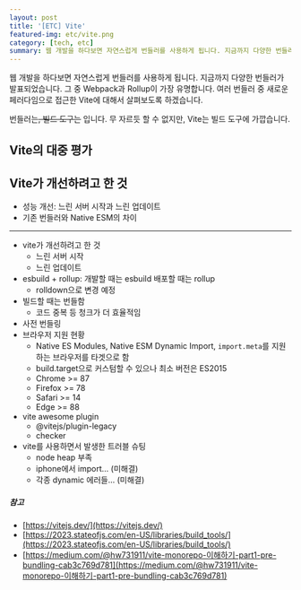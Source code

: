 ```yaml
---
layout: post
title: '[ETC] Vite'
featured-img: etc/vite.png
category: [tech, etc]
summary: 웹 개발을 하다보면 자연스럽게 번들러를 사용하게 됩니다. 지금까지 다양한 번들러가 발표되었습니다. 그 중 Webpack과 Rollup이 가장 유명합니다. 여러 번들러 중 새로운 페러다임으로 접근한 Vite에 대해서 살펴보도록 하겠습니다.
---
```


웹 개발을 하다보면 자연스럽게 번들러를 사용하게 됩니다. 지금까지 다양한 번들러가 발표되었습니다. 그 중 Webpack과 Rollup이 가장 유명합니다. 여러 번들러 중 새로운 페러다임으로 접근한 Vite에 대해서 살펴보도록 하겠습니다.

번들러는~~, 빌드 도구는~~ 입니다. 무 자르듯 할 수 없지만, Vite는 빌드 도구에 가깝습니다.

## Vite의 대중 평가

## Vite가 개선하려고 한 것
- 성능 개선: 느린 서버 시작과 느린 업데이트
- 기존 번들러와 Native ESM의 차이

---

- vite가 개선하려고 한 것
  - 느린 서버 시작
  - 느린 업데이트
- esbuild + rollup: 개발할 때는 esbuild 배포할 때는 rollup
  - rolldown으로 변경 예정
- 빌드할 때는 번들함
  - 코드 중복 등 청크가 더 효율적임
- 사전 번들링
- 브라우저 지원 현황
  - Native ES Modules, Native ESM Dynamic Import, `import.meta`를 지원하는 브라우저를 타겟으로 함
  - build.target으로 커스텀할 수 있으나 최소 버전은 ES2015
  - Chrome >= 87
  - Firefox >= 78
  - Safari >= 14
  - Edge >= 88
- vite awesome plugin
  - @vitejs/plugin-legacy
  - checker
- vite를 사용하면서 발생한 트러블 슈팅
  - node heap 부족
  - iphone에서 import... (미해결)
  - 각종 dynamic 에러들... (미해결)

##### 참고
- [https://vitejs.dev/](https://vitejs.dev/)
- [https://2023.stateofjs.com/en-US/libraries/build_tools/](https://2023.stateofjs.com/en-US/libraries/build_tools/)
- [https://medium.com/@hw731911/vite-monorepo-이해하기-part1-pre-bundling-cab3c769d781](https://medium.com/@hw731911/vite-monorepo-이해하기-part1-pre-bundling-cab3c769d781)
